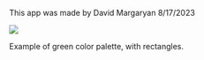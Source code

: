 This app was made by David Margaryan 8/17/2023

![](https://github.com/mcquakquak/DiscoCreeper/blob/main/gif_green.gif)


Example of green color palette, with rectangles.

